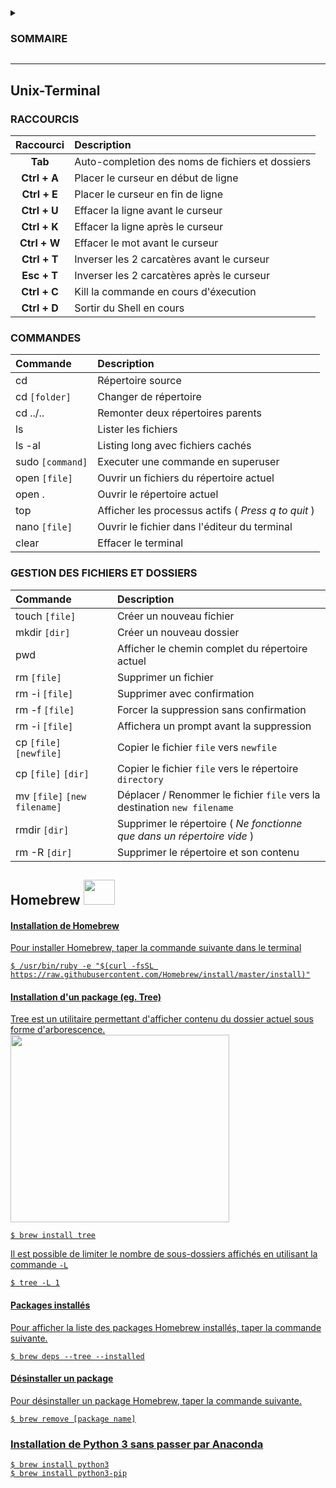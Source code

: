 <details>
  <summary>
    <h3>SOMMAIRE</h3>
  </summary>
<p>
  
### [Unix-Terminal](https://github.com/Gab0o/Unix-Terminal#unix-terminal)  
- [Raccourcis clavier](https://github.com/Gab0o/Unix-Terminal/blob/master/README.md#raccourcis)
- [Commandes](https://github.com/Gab0o/Unix-Terminal/blob/master/README.md#commandes)
- [Gestion des fichiers et des dossiers](https://github.com/Gab0o/Unix-Terminal/blob/master/README.md#gestion-des-fichiers-et-dossiers)
### [Homebrew](https://github.com/Gab0o/Unix-Terminal#homebrew--)
- [Installation de Homebrew](https://github.com/Gab0o/Unix-Terminal#installation-de-homebrew)
- [Installation d'un package (eg. Tree)](https://github.com/Gab0o/Unix-Terminal#installation-dun-package-eg-tree)
- [Liste des packages installés](https://github.com/Gab0o/Unix-Terminal#packages-install%C3%A9s)
- [Désinstaller un package](https://github.com/Gab0o/Unix-Terminal#d%C3%A9sinstaller-un-package)

</p>
</details>

***

## Unix-Terminal

### RACCOURCIS
|Raccourci    | Description 
|:-----------:|:-----------------------------------------------
|**Tab**      | Auto-completion des noms de fichiers et dossiers
|**Ctrl + A** | Placer le curseur en début de ligne
|**Ctrl + E** | Placer le curseur en fin de ligne
|**Ctrl + U** | Effacer la ligne avant le curseur
|**Ctrl + K** | Effacer la ligne après le curseur
|**Ctrl + W** | Effacer le mot avant le curseur
|**Ctrl + T** | Inverser les 2 carcatères avant le curseur
|**Esc + T**  | Inverser les 2 carcatères après le curseur
|**Ctrl + C** | Kill la commande en cours d'éxecution
|**Ctrl + D** | Sortir du Shell en cours

### COMMANDES
|Commande          | Description 
|:-----------------|:-----------------------------------------------
| cd               | Répertoire source
| cd `[folder]`    | Changer de répertoire
| cd ../..         | Remonter deux répertoires parents
| ls               | Lister les fichiers
| ls -al           | Listing long avec fichiers cachés
| sudo `[command]` | Executer une commande en superuser
| open `[file]`    | Ouvrir un fichiers du répertoire actuel
| open .           | Ouvrir le répertoire actuel
| top              | Afficher les processus actifs ( *Press q to quit* ) 
| nano `[file]`    | Ouvrir le fichier dans l'éditeur du terminal
| clear            | Effacer le terminal

### GESTION DES FICHIERS ET DOSSIERS
|Commande                      | Description 
|:-----------------------------|:-----------------------------------------------
| touch `[file]`               | Créer un nouveau fichier
| mkdir `[dir]`                | Créer un nouveau dossier
| pwd                          | Afficher le chemin complet du répertoire actuel
| rm `[file]`                  | Supprimer un fichier
| rm -i `[file]`               | Supprimer avec confirmation
| rm -f `[file]`               | Forcer la suppression sans confirmation
| rm -i `[file]`               | Affichera un prompt avant la suppression
| cp `[file]` `[newfile]`      | Copier le fichier `file` vers `newfile`
| cp `[file]` `[dir]`          | Copier le fichier `file` vers le répertoire `directory`
| mv `[file]` `[new filename]` | Déplacer / Renommer le fichier `file` vers la destination `new filename`
| rmdir `[dir]`                | Supprimer le répertoire ( *Ne fonctionne que dans un répertoire vide* )
| rm -R `[dir]`                | Supprimer le répertoire et son contenu

## Homebrew <a href ="https://brew.sh/index_fr"> <img src="https://upload.wikimedia.org/wikipedia/commons/3/34/Homebrew_logo.png" width="50" height="40">  

#### Installation de Homebrew
Pour installer Homebrew, taper la commande suivante dans le terminal  
```
$ /usr/bin/ruby -e "$(curl -fsSL https://raw.githubusercontent.com/Homebrew/install/master/install)"
```

#### Installation d'un package (eg. Tree)
Tree est un utilitaire permettant d'afficher contenu du dossier actuel sous forme d'arborescence.
<img src="https://i.stack.imgur.com/NejY0.png" width="350" height="300">  
```
$ brew install tree
```
Il est possible de limiter le nombre de sous-dossiers affichés en utilisant la commande `-L`
```
$ tree -L 1
```

#### Packages installés
Pour afficher la liste des packages Homebrew installés, taper la commande suivante.
```
$ brew deps --tree --installed
```

#### Désinstaller un package
Pour désinstaller un package Homebrew, taper la commande suivante.
```
$ brew remove [package name]
```

### Installation de Python 3 sans passer par Anaconda
```
$ brew install python3
$ brew install python3-pip
```
